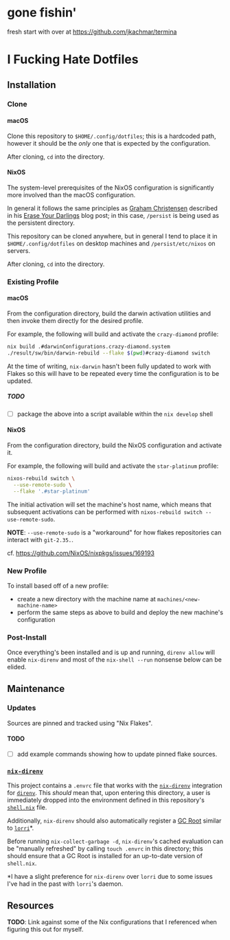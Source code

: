 # gone fishin'

fresh start with over at https://github.com/jkachmar/termina 

# I Fucking Hate Dotfiles

## Installation

### Clone

#### macOS

Clone this repository to `$HOME/.config/dotfiles`; this is a hardcoded path,
however it should be the _only_ one that is expected by the configuration.

After cloning, `cd` into the directory.

#### NixOS

The system-level prerequisites of the NixOS configuration is significantly more
involved than the macOS configuration.

In general it follows the same principles as [Graham Christensen] described in
his [Erase Your Darlings] blog post; in this case, `/persist` is being used as
the persistent directory.

This repository can be cloned anywhere, but in general I tend to place it in
`$HOME/.config/dotfiles` on desktop machines and `/persist/etc/nixos` on servers.

After cloning, `cd` into the directory.

### Existing Profile

#### macOS

From the configuration directory, build the darwin activation utilities and
then invoke them directly for the desired profile.

For example, the following will build and activate the `crazy-diamond` profile:

```bash
nix build .#darwinConfigurations.crazy-diamond.system
./result/sw/bin/darwin-rebuild --flake $(pwd)#crazy-diamond switch
```

At the time of writing, `nix-darwin` hasn't been fully updated to work with
Flakes so this will have to be repeated every time the configuration is to be
updated.

##### TODO

- [ ] package the above into a script available within the `nix develop` shell

#### NixOS

From the configuration directory, build the NixOS configuration and activate
it.

For example, the following will build and activate the `star-platinum` profile:

```bash
nixos-rebuild switch \
  --use-remote-sudo \
  --flake '.#star-platinum'
```

The initial activation will set the machine's host name, which means that
subsequent activations can be performed with `nixos-rebuild switch --use-remote-sudo`.

**NOTE**: `--use-remote-sudo` is a "workaround" for how flakes repositories can interact
with `git-2.35.`.

cf. https://github.com/NixOS/nixpkgs/issues/169193

### New Profile

To install based off of a new profile:

* create a new directory with the machine name at `machines/<new-machine-name>`
* perform the same steps as above to build and deploy the new machine's
configuration

### Post-Install

Once everything's been installed and is up and running, `direnv allow` will
enable `nix-direnv` and most of the `nix-shell --run` nonsense below can be
elided.

## Maintenance

### Updates

Sources are pinned and tracked using "Nix Flakes".

#### TODO

- [ ] add example commands showing how to update pinned flake sources.

### [`nix-direnv`]

This project contains a `.envrc` file that works with the [`nix-direnv`]
integration for [`direnv`]. This _should_ mean that, upon entering this
directory, a user is immediately dropped into the environment defined in this
repository's [`shell.nix`](./shell.nix) file.

Additionally, `nix-direnv` should also automatically register a [GC Root]
similar to [`lorri`]*.

Before running `nix-collect-garbage -d`, `nix-direnv`'s cached evaluation can be
"manually refreshed" by calling `touch .envrc` in this directory; this should
ensure that a GC Root is installed for an up-to-date version of `shell.nix`.

*I have a slight preference for `nix-direnv` over `lorri`
due to some issues I've had in the past with `lorri`'s daemon.

## Resources

**TODO**: Link against some of the Nix configurations that I referenced when
figuring this out for myself.

[Graham Christensen]: https://github.com/grahamc
[Erase Your Darlings]: https://grahamc.com/blog/erase-your-darlings
[`niv`]: https://www.github.com/nmattia/niv
[`nix-direnv`]: https://github.com/nix-community/nix-direnv
[`lorri`]: https://www.github.com/target/lorri
[`direnv`]: https://www.github.com/direnv/direnv
[GC Root]: https://nixos.org/nixos/nix-pills/garbage-collector.html#idm140737315973184
